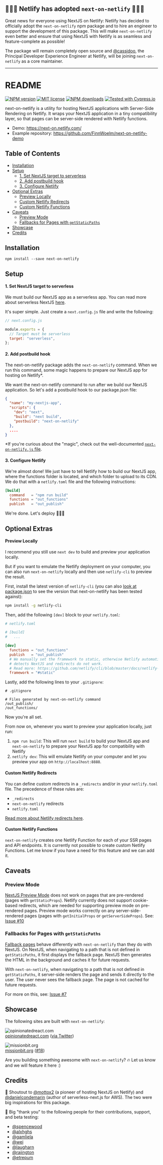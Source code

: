## 🎉🎉🎉 Netlify has adopted `next-on-netlify` 🎉🎉🎉

Great news for everyone using NextJS on Netlify: Netlify has decided to
officially adopt the `next-on-netlify` npm package and to hire an engineer to
support the development of this package. This will make `next-on-netlify`
even better and ensure that using NextJS with Netlify is as seamless and
feature-complete as possible!

The package will remain completely open source and [@cassidoo](https://github.com/cassidoo), the
Principal Developer Experience Engineer at Netlify, will be joining
`next-on-netlify` as a core maintainer.

---

# README

[![NPM version](https://img.shields.io/npm/v/next-on-netlify)](https://www.npmjs.com/package/next-on-netlify)
[![MIT license](https://img.shields.io/npm/l/next-on-netlify)](https://github.com/netlify/next-on-netlify/blob/master/LICENSE)
[![NPM downloads](https://img.shields.io/npm/dt/next-on-netlify)](https://www.npmjs.com/package/next-on-netlify)
[![Tested with Cypress.io](https://img.shields.io/badge/tested%20with-Cypress-04C38E.svg)](https://www.cypress.io/)

next-on-netlify is a utility for hosting NextJS applications with Server-Side Rendering on Netlify. It wraps your NextJS application in a tiny compatibility layer, so that pages can be server-side rendered with Netlify functions.

- Demo: https://next-on.netlify.com/
- Example repository: https://github.com/FinnWoelm/next-on-netlify-demo

## Table of Contents

- [Installation](#installation)
- [Setup](#setup)
  - [1. Set NextJS target to serverless](#1-set-nextjs--target-to-serverless)
  - [2. Add postbuild hook](#2-add-postbuild-hook)
  - [3. Configure Netlify](#3-configure-netlify)
- [Optional Extras](#optional-extras)
  - [Preview Locally](#preview-locally)
  - [Custom Netlify Redirects](#custom-netlify-redirects)
  - [Custom Netlify Functions](#custom-netlify-functions)
- [Caveats](#caveats)
  - [Preview Mode](#preview-mode)
  - [Fallbacks for Pages with `getStaticPaths`](#fallbacks-for-pages-with-getstaticpaths)
- [Showcase](#showcase)
- [Credits](#credits)

## Installation

```
npm install --save next-on-netlify
```

## Setup

#### 1. Set NextJS target to serverless

We must build our NextJS app as a serverless app. You can read more about serverless NextJS [here](https://nextjs.org/docs/api-reference/next.config.js/build-target#serverless-target).

It's super simple. Just create a `next.config.js` file and write the following:

```js
// next.config.js

module.exports = {
  // Target must be serverless
  target: "serverless",
};
```

#### 2. Add postbuild hook

The next-on-netlify package adds the `next-on-netlify` command. When we run this command, some magic happens to prepare our NextJS app for hosting on Netlify\*.

We want the next-on-netlify command to run after we build our NextJS application. So let's add a postbuild hook to our package.json file:

```json
{
  "name": "my-nextjs-app",
  "scripts": {
    "dev": "next",
    "build": "next build",
    "postbuild": "next-on-netlify"
  },
  ....
}
```

\*If you're curious about the "magic", check out the well-documented [`next-on-netlify.js` file](https://github.com/netlify/next-on-netlify/blob/master/next-on-netlify.js).

#### 3. Configure Netlify

We're almost done! We just have to tell Netlify how to build our NextJS app, where the functions folder is located, and which folder to upload to its CDN. We do that with a `netlify.toml` file and the following instructions:

```toml
[build]
  command   = "npm run build"
  functions = "out_functions"
  publish   = "out_publish"
```

We're done. Let's deploy 🚀🚀🚀

## Optional Extras

#### Preview Locally

I recommend you still use `next dev` to build and preview your application locally.

But if you want to emulate the Netlify deployment on your computer, you can also run `next-on-netlify` locally and then use `netlify-cli` to preview the result.

First, install the latest version of `netlify-cli` (you can also [look at package.json](https://github.com/netlify/next-on-netlify/blob/master/package.json) to see the version that next-on-netlify has been tested against):

```bash
npm install -g netlify-cli
```

Then, add the following `[dev]` block to your `netlify.toml`:

```toml
# netlify.toml

# [build]
#   ...

[dev]
  functions = "out_functions"
  publish   = "out_publish"
  # We manually set the framework to static, otherwise Netlify automatically
  # detects NextJS and redirects do not work.
  # Read more: https://github.com/netlify/cli/blob/master/docs/netlify-dev.md#project-detection
  framework = "#static"
```

Lastly, add the following lines to your `.gitignore`:

```shell
# .gitignore

# Files generated by next-on-netlify command
/out_publish/
/out_functions/
```

Now you're all set.

From now on, whenever you want to preview your application locally, just run:

1. `npm run build`: This will run `next build` to build your NextJS app and `next-on-netlify` to prepare your NextJS app for compatibility with Netlify
1. `netlify dev`: This will emulate Netlify on your computer and let you preview your app on `http://localhost:8888`.

#### Custom Netlify Redirects

You can define custom redirects in a `_redirects` and/or in your `netlify.toml` file.
The precedence of these rules are:

- `_redirects`
- `next-on-netlify` redirects
- `netlify.toml`

[Read more about Netlify redirects here](https://docs.netlify.com/routing/redirects/).

#### Custom Netlify Functions

`next-on-netlify` creates one Netlify Function for each of your
SSR pages and API endpoints. It is currently not possible to create custom Netlify Functions. Let me know if you have a need for this feature and we can add it.

## Caveats

### Preview Mode

[NextJS Preview Mode](https://nextjs.org/docs/advanced-features/preview-mode) does not work on pages that are pre-rendered (pages with `getStaticProps`). Netlify currently does not support cookie-based redirects, which are needed for supporting preview mode on pre-rendered pages. Preview mode works correctly on any server-side-rendered pages (pages with `getInitialProps` or `getServerSideProps`). See: [Issue #10](https://github.com/netlify/next-on-netlify/issues/10)

### Fallbacks for Pages with `getStaticPaths`

[Fallback pages](https://nextjs.org/docs/basic-features/data-fetching#fallback-true) behave differently with `next-on-netlify` than they do with NextJS. On NextJS, when navigating to a path that is not defined in `getStaticPaths`, it first displays the fallback page. NextJS then generates the HTML in the background and caches it for future requests.

With `next-on-netlify`, when navigating to a path that is not defined in `getStaticPaths`, it server-side renders the page and sends it directly to the user. The user never sees the fallback page. The page is not cached for future requests.

For more on this, see: [Issue #7](https://github.com/netlify/next-on-netlify/issues/7#issuecomment-636883539)

## Showcase

The following sites are built with `next-on-netlify`:

![opinionatedreact.com](https://raw.githubusercontent.com/netlify/next-on-netlify/master/assets/showcase-opinionatedreact.png)  
[opinionatedreact.com](https://opinionatedreact.com/) ([via Twitter](https://twitter.com/NikkitaFTW/status/1302667952920162309))

![missionbit.org](https://raw.githubusercontent.com/netlify/next-on-netlify/master/assets/showcase-missionbit.png)  
[missionbit.org](https://www.missionbit.org/) ([#18](https://github.com/netlify/next-on-netlify/pull/18#issuecomment-643828966))

Are you building something awesome with `next-on-netlify`? 🔥 Let us know and we will feature it here :)

## Credits

📣 Shoutout to [@mottox2](https://github.com/mottox2) (a pioneer of hosting NextJS on Netlify) and [@danielcondemarin](https://github.com/danielcondemarin) (author of serverless-next.js for AWS). The two were big inspirations for this package.

🙌 Big "thank you" to the following people for their contributions, support, and beta testing:

- [@spencewood](https://github.com/spencewood)
- [@alxhghs](https://github.com/alxhghs)
- [@gamliela](https://github.com/gamliela)
- [@wei](https://github.com/wei)
- [@laugharn](https://github.com/laugharn)
- [@rajington](https://github.com/rajington)
- [@etrepum](https://github.com/etrepum)

